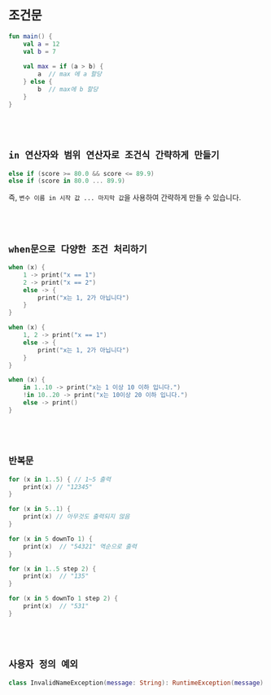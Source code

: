 # `조건문`

```kotlin
fun main() {
    val a = 12
    val b = 7
    
    val max = if (a > b) {
        a  // max 에 a 할당
    } else {
        b  // max에 b 할당
    }
}
```

<br> <br>

## `in 연산자와 범위 연산자로 조건식 간략하게 만들기`

```kotlin
else if (score >= 80.0 && score <= 89.9)
else if (score in 80.0 ... 89.9)
```

즉, `변수 이름 in 시작 값 ... 마지막 값`을 사용하여 간략하게 만들 수 있습니다.

<br> <br>

## `when문으로 다양한 조건 처리하기`

```kotlin
when (x) {
    1 -> print("x == 1")
    2 -> print("x == 2")
    else -> {
        print("x는 1, 2가 아닙니다")
    }
}

when (x) {
    1, 2 -> print("x == 1")
    else -> {
        print("x는 1, 2가 아닙니다")
    }
}

when (x) {
    in 1..10 -> print("x는 1 이상 10 이하 입니다.")
    !in 10..20 -> print("x는 10이상 20 이하 입니다.")
    else -> print()
}
```

<br> <br>

## `반복문`

```kotlin
for (x in 1..5) { // 1~5 출력
    print(x) // "12345"
}

for (x in 5..1) { 
    print(x) // 아무것도 출력되지 않음
}

for (x in 5 downTo 1) {
    print(x)  // "54321" 역순으로 출력
}

for (x in 1..5 step 2) {
    print(x)  // "135"
}

for (x in 5 downTo 1 step 2) {
    print(x)  // "531"
}
```

<br> <br>

## `사용자 정의 예외`

```kotlin
class InvalidNameException(message: String): RuntimeException(message)
```

